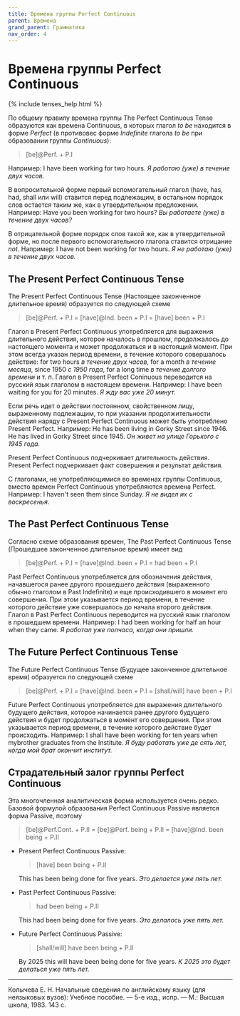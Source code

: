 ```yaml
---
title: Времена группы Perfect Continuous
parent: Времена
grand_parent: Грамматика
nav_order: 4
---
```



# Времена группы Perfect Continuous

{% include tenses_help.html %}

По общему правилу времена группы The Perfect Continuous Tense
образуются как времена Continuous, в которых глагол *to be* находится
в форме *Perfect* (в противовес форме *Indefinite* глагола *to be* при
образовании группы *Continuous*):

> [be]@Perf. + P.I

Например: I have been working for two hours.  *Я работаю (уже) в
течение двух часов.*

В вопросительной форме первый вспомогательный глагол (have, has, had,
shall или will) ставится перед подлежащим, в остальном порядок слов
остается таким же, как в утвердительном предложении. Например: Have
you been working for two hours?  *Вы работаете (уже) в течение двух
часов?*

В отрицательной форме порядок слов такой же, как в утвердительной
форме, но после первого вспомогательного глагола ставится отрицание
*not*.  Например: I have not been working for two hours.  *Я не
работаю (уже) в течение двух часов.*


## The Present Perfect Continuous Tense

The Present Perfect Continuous Tense (Настоящее законченное длительное
время) образуется по следующей схеме

> [be]@Perf. + P.I = [have]@Ind. been + P.I = [have] been + P.I

Глагол в Present Perfect Continuous употребляется для выражения
длительного действия, которое началось в прошлом, продолжалось до
настоящего момента и может продолжаться и в настоящий момент.  При
этом всегда указан период времени, в течение которого совершалось
действие: for two hours *в течение двух часов*, for a month *в течение
месяца*, since 1950 *с 1950 года*, for a long time *в течение долгого
времени* и т. п.  Глагол в Present Perfect Coninuous переводится на
русский язык глаголом в настоящем времени. Например: I have been
waiting for you for 20 minutes.  *Я жду вас уже 20 минут.*

Если речь идет о действии постоянном, свойственном лицу, выраженному
подлежащим, то при указании продолжительности действия наряду с
Present Perfect Continuous может быть употреблено Present Perfect.
Например: He has been living in Gorky Street since 1946.  Не has lived
in Gorky Street since 1945.  *Он живет на улице Горького с 1945 года.*

Present Perfect Continuous подчеркивает длительность действия.
Present Perfect подчеркивает факт совершения и результат действия.

С глаголами, не употребляющимися во временах группы Continuous, вместо
времен Perfect Continuous употребляются времена Perfect.  Например: I
haven't seen them since Sunday.  *Я не видел их с воскресенья.*


## The Past Perfect Continuous Tense

Согласно схеме образования времен, The Past Perfect Continuous Tense
(Прошедшее законченное длительное время) имеет вид

> [be]@Perf. + P.I = [have]@Ind. been + P.I = had been + P.I

Past Perfect Continuous употребляется для обозначения действия,
начавшегося ранее другого прошедшего действия (выраженного обычно
глаголом в Past Indefinite) и еще происходившего в момент его
совершения.  При этом указывается период времени, в течение которого
действие уже совершалось до начала второго действия.  Глагол в Past
Perfect Continuous переводится на русский язык глаголом в прошедшем
времени. Например: I had been working for half an hour when they came.
*Я работал уже полчаса, когда они пришли.*


## The Future Perfect Continuous Tense

The Future Perfect Continuous Tense (Будущее законченное длительное
время) образуется по следующей схеме

> [be]@Perf. + P.I = [have]@Ind. been + P.I = [shall/will] have been + P.I

Future Perfect Continuous употребляется для выражения длительного
будущего действия, которое начинается ранее другого будущего действия
и будет продолжаться в момент его совершения.  При этом указывается
период времени, в течение которого действие будет
происходить. Например: I shall have been working for ten years when
mybrother graduates from the Institute. *Я буду работать уже де сять
лет, когда мой брат окончит институт.*


## Страдательный залог группы Perfect Continuous

Эта многочленная аналитическая форма используется очень редко.
Базовой формулой образования Perfect Continuous Passive является форма
Passive, поэтому

> [be]@Perf.Cont. + P.II = [be]@Perf. being + P.II = [have]@Ind. been being + P.II

- Present Perfect Continuous Passive:

  > [have] been being + P.II
  
  This has been being done for five years.  *Это делается уже пять
  лет.*
  
- Past Perfect Continuous Passive:

  > had been being + P.II
  
  This had been being done for five years.  *Это делалось уже пять
  лет.*
  
- Future Perfect Continuous Passive:

  > [shall/will] have been being + P.II
  
  By 2025 this will have been being done for five years.  *К 2025 это
  будет делаться уже пять лет.*


---

Колычева Е. Н.  Начальные сведения по английскому языку (для
неязыковых вузов): Учебное пособие. — 5-е изд., испр. — М.: Высшая
школа, 1983. 143 с.
